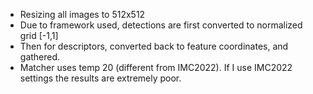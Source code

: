 * Resizing all images to 512x512
* Due to framework used, detections are first converted to normalized grid [-1,1]
* Then for descriptors, converted back to feature coordinates, and gathered.
* Matcher uses temp 20 (different from IMC2022). If I use IMC2022 settings the results are extremely poor.
